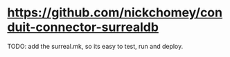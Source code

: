 # https://github.com/nickchomey/conduit-connector-surrealdb

TODO: add the surreal.mk, so its easy to test, run and deploy.

